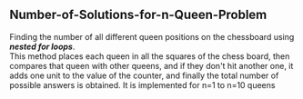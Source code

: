 ## Number-of-Solutions-for-n-Queen-Problem
Finding the number of all different queen positions on the chessboard using ***nested for loops***.
<br/>This method places each queen in all the squares of the chess board, then compares that queen with other queens, and if they don't hit another one, it adds one unit to the value of the counter, and finally the total number of possible answers is obtained. 
It is implemented for n=1 to n=10 queens
